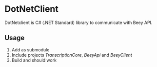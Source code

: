 # DotNetClient

DotNetclient is C# (.NET Standard) library to communicate with Beey API.

## Usage

1. Add as submodule
1. Include projects _TranscriptionCore_, _BeeyApi_ and _BeeyClient_
1. Build and should work